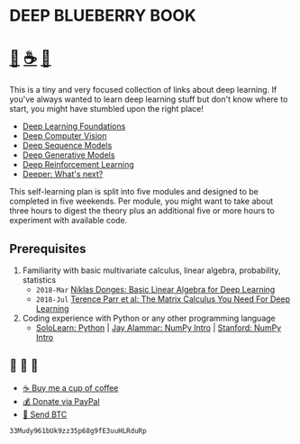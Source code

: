 # DEEP BLUEBERRY BOOK
# [🐳][x2] [☕️][x0] [🧧][x1]

This is a tiny and very focused collection of links about deep learning.
If you've always wanted to learn deep learning stuff but don't know
where to start, you might have stumbled upon the right place!

- [Deep Learning Foundations](./ch1-deep-learning-foundations.md)
- [Deep Computer Vision](./ch2-deep-computer-vision.md)
- [Deep Sequence Models](./ch3-deep-sequence-models.md)
- [Deep Generative Models](./ch4-deep-generative-models.md)
- [Deep Reinforcement Learning](./ch5-deep-reinforcement-learning.md)
- [Deeper: What's next?](./ch6-deeper.md)


This self-learning plan is split into five modules and designed to be completed in five weekends.
Per module, you might want to take about three hours to digest the theory plus an
additional five or more hours to experiment with available code.

## Prerequisites
1. Familiarity with basic multivariate calculus, linear algebra, probability, statistics
    - `2018-Mar` [Niklas Donges: Basic Linear Algebra for Deep Learning][a4]
    - `2018-Jul` [Terence Parr et al: The Matrix Calculus You Need For Deep Learning][a5]
2. Coding experience with Python or any other programming language
    - [SoloLearn: Python][a1] | [Jay Alammar: NumPy Intro][a2] | [Stanford: NumPy Intro][a3]

## 🐳 🐳 🐳
- [☕️ Buy me a cup of coffee][x0]
- [💰 Donate via PayPal][x1]
- [💙 Send BTC][x2]

```
33Mudy961bUk9zz35p68g9fE3uuHLRduRp
```

[x0]: https://ko-fi.com/minimithi "Buy me a cup of coffee!"
[x1]: https://paypal.me/minimithi "Donate with PayPal"
[x2]: #-- "33Mudy961bUk9zz35p68g9fE3uuHLRduRp"

[a1]: https://www.sololearn.com/Course/Python/
[a2]: http://jalammar.github.io/visual-numpy/
[a3]: http://cs231n.github.io/python-numpy-tutorial/
[a4]: https://towardsdatascience.com/linear-algebra-for-deep-learning-f21d7e7d7f23
[a5]: https://explained.ai/matrix-calculus/index.html

